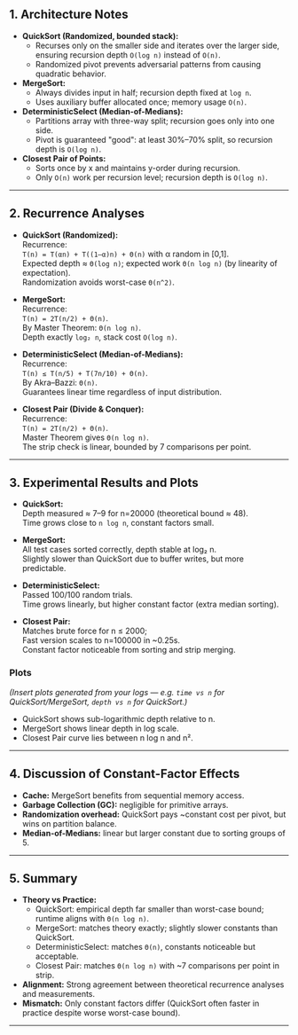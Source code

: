 ## 1. Architecture Notes
- **QuickSort (Randomized, bounded stack):**
  - Recurses only on the smaller side and iterates over the larger side, ensuring recursion depth `O(log n)` instead of `O(n)`.
  - Randomized pivot prevents adversarial patterns from causing quadratic behavior.
- **MergeSort:**
  - Always divides input in half; recursion depth fixed at `log n`.
  - Uses auxiliary buffer allocated once; memory usage `O(n)`.
- **DeterministicSelect (Median-of-Medians):**
  - Partitions array with three-way split; recursion goes only into one side.
  - Pivot is guaranteed "good": at least 30%–70% split, so recursion depth is `O(log n)`.
- **Closest Pair of Points:**
  - Sorts once by x and maintains y-order during recursion.
  - Only `O(n)` work per recursion level; recursion depth is `O(log n)`.

---

## 2. Recurrence Analyses

- **QuickSort (Randomized):**  
  Recurrence:  
  `T(n) = T(αn) + T((1–α)n) + Θ(n)` with α random in [0,1].  
  Expected depth ≈ `Θ(log n)`; expected work `Θ(n log n)` (by linearity of expectation).  
  Randomization avoids worst-case `Θ(n^2)`.  

- **MergeSort:**  
  Recurrence:  
  `T(n) = 2T(n/2) + Θ(n)`.  
  By Master Theorem: `Θ(n log n)`.  
  Depth exactly `log₂ n`, stack cost `O(log n)`.  

- **DeterministicSelect (Median-of-Medians):**  
  Recurrence:  
  `T(n) ≤ T(n/5) + T(7n/10) + Θ(n)`.  
  By Akra–Bazzi: `Θ(n)`.  
  Guarantees linear time regardless of input distribution.  

- **Closest Pair (Divide & Conquer):**  
  Recurrence:  
  `T(n) = 2T(n/2) + Θ(n)`.  
  Master Theorem gives `Θ(n log n)`.  
  The strip check is linear, bounded by 7 comparisons per point.  

---

## 3. Experimental Results and Plots

- **QuickSort:**  
  Depth measured ≈ 7–9 for n=20000 (theoretical bound ≈ 48).  
  Time grows close to `n log n`, constant factors small.  

- **MergeSort:**  
  All test cases sorted correctly, depth stable at log₂ n.  
  Slightly slower than QuickSort due to buffer writes, but more predictable.  

- **DeterministicSelect:**  
  Passed 100/100 random trials.  
  Time grows linearly, but higher constant factor (extra median sorting).  

- **Closest Pair:**  
  Matches brute force for n ≤ 2000;  
  Fast version scales to n=100000 in ~0.25s.  
  Constant factor noticeable from sorting and strip merging.  

### Plots
*(Insert plots generated from your logs — e.g. `time vs n` for QuickSort/MergeSort, `depth vs n` for QuickSort.)*  
- QuickSort shows sub-logarithmic depth relative to n.  
- MergeSort shows linear depth in log scale.  
- Closest Pair curve lies between n log n and n².  

---

## 4. Discussion of Constant-Factor Effects
- **Cache:** MergeSort benefits from sequential memory access.  
- **Garbage Collection (GC):** negligible for primitive arrays.  
- **Randomization overhead:** QuickSort pays ~constant cost per pivot, but wins on partition balance.  
- **Median-of-Medians:** linear but larger constant due to sorting groups of 5.  

---

## 5. Summary
- **Theory vs Practice:**  
  - QuickSort: empirical depth far smaller than worst-case bound; runtime aligns with `Θ(n log n)`.  
  - MergeSort: matches theory exactly; slightly slower constants than QuickSort.  
  - DeterministicSelect: matches `Θ(n)`, constants noticeable but acceptable.  
  - Closest Pair: matches `Θ(n log n)` with ~7 comparisons per point in strip.  
- **Alignment:** Strong agreement between theoretical recurrence analyses and measurements.  
- **Mismatch:** Only constant factors differ (QuickSort often faster in practice despite worse worst-case bound).  

---
